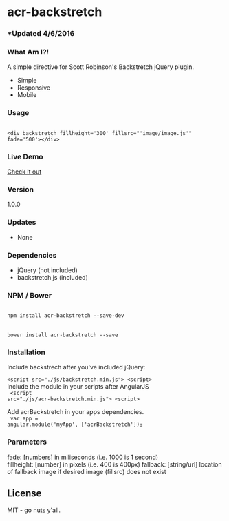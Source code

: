 # acr-backstretch
### *Updated 4/6/2016

### What Am I?!
A simple directive for Scott Robinson's Backstretch jQuery plugin.
  - Simple
  - Responsive
  - Mobile

### Usage
<code>
&#x3C;div backstretch fillheight=&#x27;300&#x27; fillsrc=&#x22;'image/image.js'&#x22; fade=&#x27;500&#x27;&#x3E;&#x3C;/div&#x3E;
</code>

### Live Demo 
[Check it out](https://allenroyston.herokuapp.com/access/acr-backstretch/index.html "Title")


### Version
1.0.0

### Updates
 - None

### Dependencies
- jQuery  (not included)
- backstretch.js (included)

### NPM / Bower
<code>
npm install acr-backstretch --save-dev
</code>
<br>
<code>
bower install acr-backstretch --save
</code>

### Installation
Include backstrech after you've included jQuery:<br>
<code>
&lt;script src="./js/backstretch.min.js"&gt; &lt;script&gt;
</code>
<br>
Include the module in your scripts after AngularJS<br>
<code>
&lt;script src="./js/acr-backstretch.min.js"&gt; &lt;script&gt;
</code>

Add acrBackstretch in your apps dependencies.<br> 
<code>
var app = angular.module('myApp', ['acrBackstretch']);
</code>


### Parameters
fade: [numbers] in miliseconds (i.e. 1000 is 1 second)<br>
fillheight: [number] in pixels (i.e. 400 is 400px)
fallback: [string/url] location of fallback image if desired image (fillsrc) does not exist



License
----

MIT - go nuts y'all.
